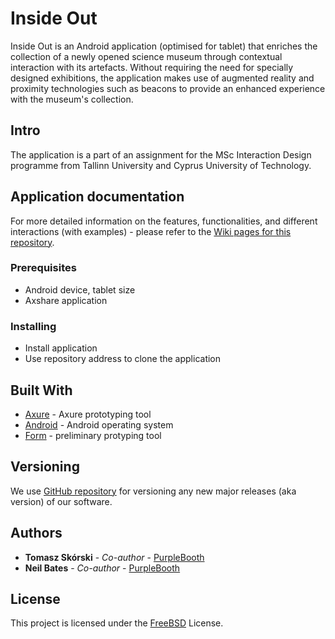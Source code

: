 # Inside Out

Inside Out is an Android application (optimised for tablet) that enriches the collection of a newly opened science museum through contextual interaction with its artefacts. Without requiring the need for specially designed exhibitions, the application makes use of augmented reality and proximity technologies such as beacons to provide an enhanced experience with the museum's collection.

## Intro

The application is a part of an assignment for the MSc Interaction Design programme from Tallinn University and Cyprus University of Technology.

## Application documentation

For more detailed information on the features, functionalities, and different interactions (with examples) - please refer to the <a href="https://github.com/neilies/inside-out/wiki">Wiki pages for this repository</a>.

### Prerequisites

* Android device, tablet size
* Axshare application

### Installing

* Install application
* Use repository address to clone the application

## Built With

* [Axure](http://www.axure.com) - Axure prototyping tool
* [Android](http://www.android.com) - Android operating system
* [Form](http://relativewave.com/form/) - preliminary protyping tool


## Versioning

We use [GitHub repository](https://github.com/neilies/inside-out) for versioning any new major releases (aka version) of our software.

## Authors

* **Tomasz Skórski** - *Co-author* - [PurpleBooth](http://skorski.net)
* **Neil Bates** - *Co-author* - [PurpleBooth](http://skorski.net)


## License

This project is licensed under the [FreeBSD](https://www.freebsd.org/copyright/freebsd-license.html) License.

